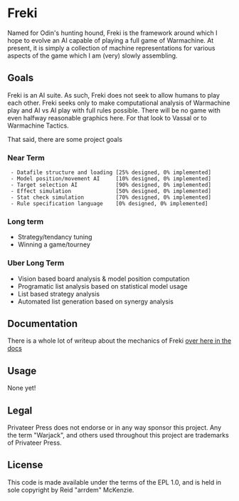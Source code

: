 # Freki

Named for Odin's hunting hound, Freki is the framework around which I
hope to evolve an AI capable of playing a full game of Warmachine. At
present, it is simply a collection of machine representations for
various aspects of the game which I am (very) slowly assembling.

## Goals
Freki is an AI suite. As such, Freki does not seek to allow humans to
play each other. Freki seeks only to make computational analysis of
Warmachine play and AI vs AI play with full rules possible. There will
be no game with even halfway reasonable graphics here. For that look
to Vassal or to Warmachine Tactics.

That said, there are some project goals

### Near Term
     - Datafile structure and loading [25% designed, 0% implemented]
     - Model position/movement AI     [10% designed, 0% implemented]
     - Target selection AI            [90% designed, 0% implemented]
     - Effect simulation              [50% designed, 0% implemented]
     - Stat check simulation          [70% designed, 0% implemented]
     - Rule specification language    [0% designed, 0% implemented]

### Long term
 - Strategy/tendancy tuning
 - Winning a game/tourney

### Uber Long Term
 - Vision based board analysis & model position computation
 - Programatic list analysis based on statistical model usage
 - List based strategy analysis
 - Automated list generation based on synergy analysis

## Documentation
There is a whole lot of writeup about the mechanics of Freki
[over here in the docs](docs/index.org)

## Usage

None yet!

## Legal

Privateer Press does not endorse or in any way sponsor this project.
Any the term "Warjack", and others used throughout this project are
trademarks of Privateer Press.

## License

This code is made available under the terms of the EPL 1.0, and is
held in sole copyright by Reid "arrdem" McKenzie.
